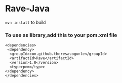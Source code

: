 # Rave-Java
`mvn install` to build 
### To use as library,add this to your pom.xml file
```
<dependencies>
 <dependency>
  <groupId>com.github.theresasogunle</groupId>
  <artifactId>Rave</artifactId>
  <version>1.0</version>
  <type>pom</type>
</dependency>
</dependencies>
```
